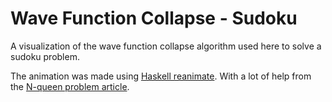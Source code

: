 # Wave Function Collapse - Sudoku

A visualization of the wave function collapse algorithm used here to solve a sudoku problem.

The animation was made using [Haskell reanimate](https://hackage.haskell.org/package/reanimate). With a lot of help from the [N-queen problem article](https://williamyaoh.com/posts/2020-05-31-reanimate-nqueens-tutorial.html).
